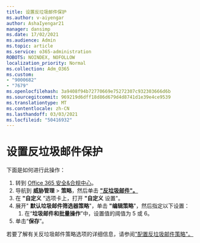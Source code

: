 ```yaml
---
title: 设置反垃圾邮件保护
ms.author: v-aiyengar
author: AshaIyengar21
manager: dansimp
ms.date: 17/02/2021
ms.audience: Admin
ms.topic: article
ms.service: o365-administration
ROBOTS: NOINDEX, NOFOLLOW
localization_priority: Normal
ms.collection: Adm_O365
ms.custom:
- "9000682"
- "7679"
ms.openlocfilehash: 3a9408f94b72770669e75272307c932303666d6b
ms.sourcegitcommit: 969219d6dff18d86d679d4d8741d1e39e4ce9539
ms.translationtype: MT
ms.contentlocale: zh-CN
ms.lasthandoff: 03/03/2021
ms.locfileid: "50416932"
---
```

# <a name="set-up-an-anti-spam-protection"></a>设置反垃圾邮件保护

下面是如何进行此操作：

1. 转到 [Office 365 安全&合规中心](https://go.microsoft.com/fwlink/p/?linkid=2077143)。
1. 导航到 **威胁管理**  >  **策略**，然后单击 **["反垃圾邮件"。](https://go.microsoft.com/fwlink/p/?linkid=2077143)**
1. 在 **"自定义** "选项卡上，打开 **"自定义** 设置"。
1. 展开" **默认垃圾邮件筛选器策略**"，单击 **"编辑策略**"，然后指定以下设置：
    1. 在“**垃圾邮件和批量操作**”中，设置值的阈值为 5 或 6。
1. 单击“**保存**”。

若要了解有关反垃圾邮件策略选项的详细信息，请参阅["配置反垃圾邮件策略"。](https://go.microsoft.com/fwlink/?linkid=2092051)
